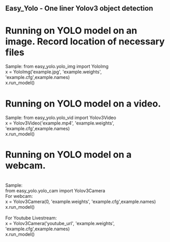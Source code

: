 ## Easy_Yolo - One liner Yolov3 object detection

# Running on YOLO model on an image. Record location of necessary files

Sample:
from easy_yolo.yolo_img import YoloImg
<br>
x = YoloImg('example.jpg', 'example.weights', 'example.cfg',example.names)
<br>
x.run_model()

# Running on YOLO model on a video.

Sample:
from easy_yolo.yolo_vid import Yolov3Video
<br>
x = Yolov3Video('example.mp4', 'example.weights', 'example.cfg',example.names)
<br>
x.run_model()

# Running on YOLO model on a webcam.
<br>
Sample:
<br>
from easy_yolo.yolo_cam import Yolov3Camera
<br>
For webcam:
<br>
x = Yolov3Camera(0, 'example.weights', 'example.cfg',example.names)
<br>
x.run_model()
<br><br>
For Youtube Livestream:
<br>
x = Yolov3Camera('youtube_url', 'example.weights', 'example.cfg',example.names)
<br>
x.run_model()
